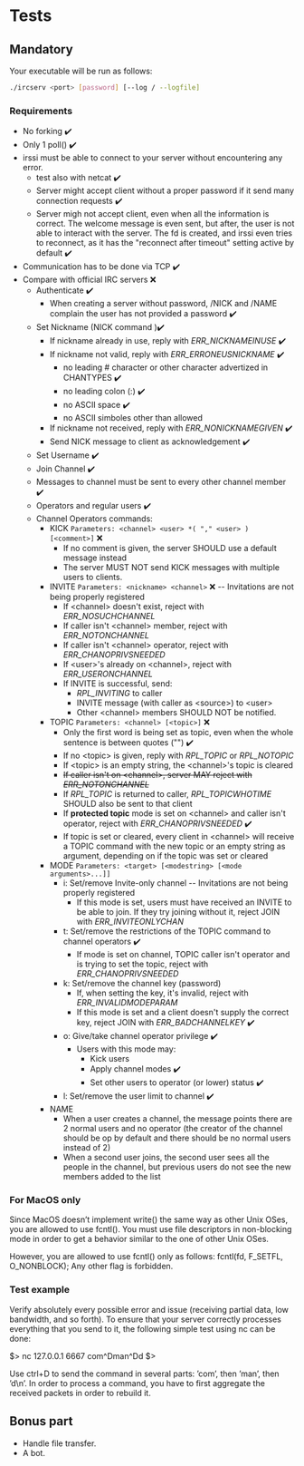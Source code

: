 # Tests

## Mandatory

Your executable will be run as follows:

```bash
./ircserv <port> [password] [--log / --logfile]
```

### Requirements

- No forking ✔️
- Only 1 poll() ✔️
- irssi must be able to connect to your server without encountering any error.
  - test also with netcat ✔️
  - Server might accept client without a proper password if it send many connection requests ✔️
  - Server migh not accept client, even when all the information is correct. The welcome message is even sent, but after, the user is not able to interact with the server. The fd is created, and irssi even tries to reconnect, as it has the "reconnect after timeout" setting active by default ✔️
- Communication has to be done via TCP ✔️
- Compare with official IRC servers ❌
  - Authenticate ✔️
    - When creating a server without password, /NICK and /NAME complain the user has not provided a password ✔️
  - Set Nickname (NICK command )✔️
    - If nickname already in use, reply with *ERR_NICKNAMEINUSE* ✔️
    - If nickname not valid, reply with *ERR_ERRONEUSNICKNAME* ✔️
      - no leading # character or other character advertized in CHANTYPES ✔️
      - no leading colon (:) ✔️
      - no ASCII space ✔️
      - no ASCII simboles other than allowed
    - If nickname not received, reply with *ERR_NONICKNAMEGIVEN* ✔️
    - Send NICK message to client as acknowledgement ✔️
  - Set Username ✔️
  - Join Channel ✔️
  - Messages to channel must be sent to every other channel member ✔️
  - Operators and regular users ✔️
  - Channel Operators commands:
    - KICK `Parameters: <channel> <user> *( "," <user> ) [<comment>]` ❌
      - If no comment is given, the server SHOULD use a default message instead
      - The server MUST NOT send KICK messages with multiple users to clients.
    - INVITE `Parameters: <nickname> <channel>` ❌ -- Invitations are not being properly registered
      - If \<channel> doesn't exist, reject with *ERR_NOSUCHCHANNEL*
      - If caller isn't \<channel> member, reject with *ERR_NOTONCHANNEL*
      - If caller isn't \<channel> operator, reject with *ERR_CHANOPRIVSNEEDED*
      - If \<user>'s already on \<channel>, reject with *ERR_USERONCHANNEL*
      - If INVITE is successful, send:
        - *RPL_INVITING* to caller
        - INVITE message (with caller as \<source>) to \<user>
        - Other \<channel> members SHOULD NOT be notified.
    - TOPIC `Parameters: <channel> [<topic>]` ❌
      - Only the first word is being set as topic, even when the whole sentence is between quotes ("") ✔️
      - If no \<topic> is given, reply with *RPL_TOPIC* or *RPL_NOTOPIC*
      - If \<topic> is an empty string, the \<channel>'s topic is cleared
      - ~~If caller isn't on \<channel>, server MAY reject with *ERR_NOTONCHANNEL*~~
      - If *RPL_TOPIC* is returned to caller, *RPL_TOPICWHOTIME* SHOULD also be sent to that client
      - If **protected topic** mode is set on \<channel> and caller isn't operator, reject with *ERR_CHANOPRIVSNEEDED* ✔️
      - If topic is set or cleared, every client in \<channel> will receive a TOPIC command with the new topic or an empty string as argument, depending on if the topic was set or cleared
    - MODE `Parameters: <target> [<modestring> [<mode arguments>...]]`
      - i: Set/remove Invite-only channel -- Invitations are not being properly registered
        - If this mode is set, users must have received an INVITE to be able to join. If they try joining without it, reject JOIN with *ERR_INVITEONLYCHAN*
      - t: Set/remove the restrictions of the TOPIC command to channel operators ✔️
        - If mode is set on channel, TOPIC caller isn't operator and is trying to set the topic, reject with *ERR_CHANOPRIVSNEEDED*
      - k: Set/remove the channel key (password)
        - If, when setting the key, it's invalid, reject with *ERR_INVALIDMODEPARAM*
        - If this mode is set and a client doesn't supply the correct key, reject JOIN with *ERR_BADCHANNELKEY* ✔️
      - o: Give/take channel operator privilege ✔️
        - Users with this mode may:
          - Kick users
          - Apply channel modes ✔️
          - Set other users to operator (or lower) status ✔️
      - l: Set/remove the user limit to channel ✔️
    - NAME
      - When a user creates a channel, the message points there are 2 normal users and no operator (the creator of the channel should be op by default and there should be no normal users instead of 2)
      - When a second user joins, the second user sees all the people in the channel, but previous users do not see the new members added to the list

### For MacOS only

Since MacOS doesn’t implement write() the same way as other Unix OSes, you are allowed to use fcntl().
You must use file descriptors in non-blocking mode in order to get a behavior similar to the one of other Unix OSes.

However, you are allowed to use fcntl() only as follows:
fcntl(fd, F_SETFL, O_NONBLOCK);
Any other flag is forbidden.

### Test example

Verify absolutely every possible error and issue (receiving partial data, low bandwidth, and so forth).
To ensure that your server correctly processes everything that you send to it, the following simple test using nc can be done:

\$> nc 127.0.0.1 6667
com^Dman^Dd
\$>

Use ctrl+D to send the command in several parts: ’com’, then ’man’, then ’d\n’.
In order to process a command, you have to first aggregate the received packets in order to rebuild it.

## Bonus part

- Handle file transfer.
- A bot.
